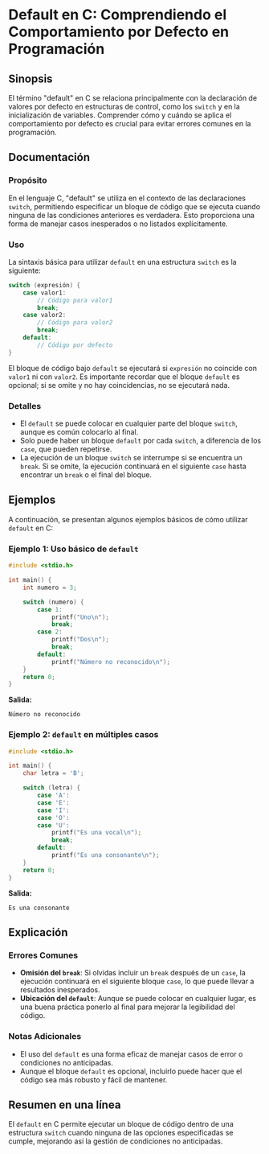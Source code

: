 <!--
Meta Description: # Default en C: Comprendiendo el Comportamiento por Defecto en Programación ## Sinopsis El término "default" en C se relaciona principalmente con la d...
Meta Keywords: default, case, switch, bloque, una
-->

# Default en C: Comprendiendo el Comportamiento por Defecto en Programación

## Sinopsis
El término "default" en C se relaciona principalmente con la declaración de valores por defecto en estructuras de control, como los `switch` y en la inicialización de variables. Comprender cómo y cuándo se aplica el comportamiento por defecto es crucial para evitar errores comunes en la programación.

## Documentación
### Propósito
En el lenguaje C, "default" se utiliza en el contexto de las declaraciones `switch`, permitiendo especificar un bloque de código que se ejecuta cuando ninguna de las condiciones anteriores es verdadera. Esto proporciona una forma de manejar casos inesperados o no listados explícitamente.

### Uso
La sintaxis básica para utilizar `default` en una estructura `switch` es la siguiente:

```c
switch (expresión) {
    case valor1:
        // Código para valor1
        break;
    case valor2:
        // Código para valor2
        break;
    default:
        // Código por defecto
}
```

El bloque de código bajo `default` se ejecutará si `expresión` no coincide con `valor1` ni con `valor2`. Es importante recordar que el bloque `default` es opcional; si se omite y no hay coincidencias, no se ejecutará nada.

### Detalles
- El `default` se puede colocar en cualquier parte del bloque `switch`, aunque es común colocarlo al final.
- Solo puede haber un bloque `default` por cada `switch`, a diferencia de los `case`, que pueden repetirse.
- La ejecución de un bloque `switch` se interrumpe si se encuentra un `break`. Si se omite, la ejecución continuará en el siguiente `case` hasta encontrar un `break` o el final del bloque.

## Ejemplos
A continuación, se presentan algunos ejemplos básicos de cómo utilizar `default` en C:

### Ejemplo 1: Uso básico de `default`
```c
#include <stdio.h>

int main() {
    int numero = 3;

    switch (numero) {
        case 1:
            printf("Uno\n");
            break;
        case 2:
            printf("Dos\n");
            break;
        default:
            printf("Número no reconocido\n");
    }
    return 0;
}
```
**Salida:**
```
Número no reconocido
```

### Ejemplo 2: `default` en múltiples casos
```c
#include <stdio.h>

int main() {
    char letra = 'B';

    switch (letra) {
        case 'A':
        case 'E':
        case 'I':
        case 'O':
        case 'U':
            printf("Es una vocal\n");
            break;
        default:
            printf("Es una consonante\n");
    }
    return 0;
}
```
**Salida:**
```
Es una consonante
```

## Explicación
### Errores Comunes
- **Omisión del `break`**: Si olvidas incluir un `break` después de un `case`, la ejecución continuará en el siguiente bloque `case`, lo que puede llevar a resultados inesperados.
- **Ubicación del `default`**: Aunque se puede colocar en cualquier lugar, es una buena práctica ponerlo al final para mejorar la legibilidad del código.

### Notas Adicionales
- El uso del `default` es una forma eficaz de manejar casos de error o condiciones no anticipadas.
- Aunque el bloque `default` es opcional, incluirlo puede hacer que el código sea más robusto y fácil de mantener.

## Resumen en una línea
El `default` en C permite ejecutar un bloque de código dentro de una estructura `switch` cuando ninguna de las opciones especificadas se cumple, mejorando así la gestión de condiciones no anticipadas.